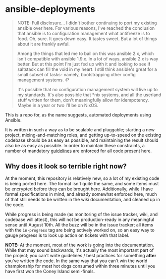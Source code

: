# ansible-deployments

>NOTE: Full disclosure... I didn't bother continuing to port my existing ansible over here. For various reasons, I've reached the conclusion that ansible is to configuration management what antifreeze is to food. Oh, sure. It goes down easy. It tastes sweet. But a lot of things about it are frankly awful.
>
>Among the things that led me to bail on this was ansible 2.x, which isn't compatible with ansible 1.9.x. In a lot of ways, ansible 2.x is way better. But at this point I'm just fed up with it and looking to see if saltstack can fill the void in my heart. I still think ansible's great for a small subset of tasks- namely, bootstrapping other config management systems. :P
>
>It's possible that no configuration management system will live up to my standards. It's also possible that *nix systems, and all the userland stuff written for them, don't meaningfully allow for idempotency. Maybe in a year or two I'll be on NixOS.


This is a repo for, as the name suggests, automated deployments using Ansible.

It is written in such a way as to be scalable and pluggable; starting a new project, mixing-and-matching roles, and getting up-to-speed on the existing codebase should be as easy as possible, and maintaining the result should also be as easy as possible. In order to maintain these constraints, a number of mandatory [guidelines](https://github.com/adeck/ansible-deployments/wiki/guidelines) are enforced for all code present here.

## Why does it look so terrible right now?

At the moment, this repository is relatively new, so a lot of my existing code is being ported here. The format isn't quite the same, and some items must be encrypted before they can be brought here. Additionally, while I have formal specifications in mind, and already somewhat enforced here, much of that still needs to be written in the wiki documentation, and cleaned up in the code.

While progress is being made (as monitoring of the issue tracker, wiki, and codebase will attest), this will not be production-ready in any meaningful sense until August 10th. All the buzz will be in the issue tracker; all items with the `in-progress` tag are being actively worked on, so an easy way to gauge progress is to look up action on tickets with that label.

**NOTE:** At the moment, most of the work is going into the documentation. While that may sound backwards, it's actually the most important part of the project; you can't write guidelines / best practices for something **after** you've written the code. In the same way that you can't win the world championship for most hot dogs consumed within three minutes until you have first won the Coney Island semi-finals.
